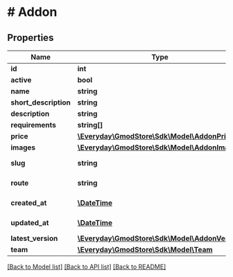 # # Addon

## Properties

Name | Type | Description | Notes
------------ | ------------- | ------------- | -------------
**id** | **int** |  | [optional] 
**active** | **bool** |  | [optional] 
**name** | **string** |  | [optional] 
**short_description** | **string** |  | [optional] 
**description** | **string** |  | [optional] 
**requirements** | **string[]** |  | [optional] 
**price** | [**\Everyday\GmodStore\Sdk\Model\AddonPrice**](AddonPrice.md) |  | [optional] 
**images** | [**\Everyday\GmodStore\Sdk\Model\AddonImages**](AddonImages.md) |  | [optional] 
**slug** | **string** |  | [optional] [readonly] 
**route** | **string** |  | [optional] [readonly] 
**created_at** | [**\DateTime**](\DateTime.md) |  | [optional] [readonly] 
**updated_at** | [**\DateTime**](\DateTime.md) |  | [optional] [readonly] 
**latest_version** | [**\Everyday\GmodStore\Sdk\Model\AddonVersion**](AddonVersion.md) |  | [optional] 
**team** | [**\Everyday\GmodStore\Sdk\Model\Team**](Team.md) |  | [optional] 

[[Back to Model list]](../../README.md#documentation-for-models) [[Back to API list]](../../README.md#documentation-for-api-endpoints) [[Back to README]](../../README.md)


